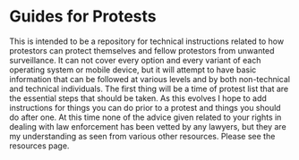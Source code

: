 # Guides for Protests

This is intended to be a repository for technical instructions related to how protestors can protect themselves and fellow protestors from unwanted surveillance. It can not cover every option and every variant of each operating system or mobile device, but it will attempt to have basic information that can be followed at various levels and by both non-technical and technical individuals. The first thing will be a time of protest list that are the essential steps that should be taken. As this evolves I hope to add instructions for things you can do prior to a protest and things you should do after one. At this time none of the advice given related to your rights in dealing with law enforcement has been vetted by any lawyers, but they are my understanding as seen from various other resources. Please see the resources page.

